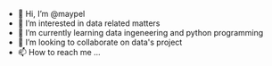- 👋 Hi, I’m @maypel
- 👀 I’m interested in data related matters
- 🌱 I’m currently learning data ingeneering and python programming
- 💞️ I’m looking to collaborate on data's project
- 📫 How to reach me ...

